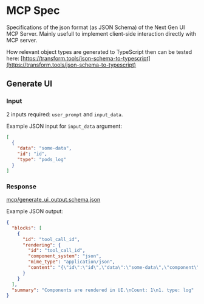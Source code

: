 # MCP Spec

Specifications of the json format (as JSON Schema) of the Next Gen UI MCP Server.
Mainly usefull to implement client-side interaction directly with MCP server.

How relevant object types are generated to TypeScript then can be tested here: [https://transform.tools/json-schema-to-typescript](https://transform.tools/json-schema-to-typescript)

## Generate UI

### Input

2 inputs required: `user_prompt` and `input_data`.

Example JSON input for `input_data` argument:
```json
[
  {
    "data": "some-data",
    "id": "id",
    "type": "pods_log"
  }
]
```


### Response
[mcp/generate_ui_output.schema.json](https://github.com/RedHat-UX/next-gen-ui-agent/blob/main/spec/mcp/generate_ui_output.schema.json)

Example JSON output:
```json
{
  "blocks": [
    {
      "id": "tool_call_id",
      "rendering": {
        "id": "tool_call_id",
        "component_system": "json",
        "mime_type": "application/json",
        "content": "{\"id\":\"id\",\"data\":\"some-data\",\"component\":\"log\"}"
      }
    }
  ],
  "summary": "Components are rendered in UI.\nCount: 1\n1. type: log"
}
```
